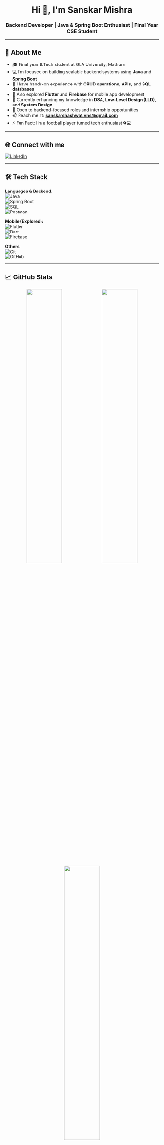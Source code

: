<h1 align="center">Hi 👋, I'm Sanskar Mishra</h1>
<h3 align="center">Backend Developer | Java & Spring Boot Enthusiast | Final Year CSE Student</h3>

---

## 🚀 About Me

- 🎓 Final year B.Tech student at GLA University, Mathura  
- 💻 I’m focused on building scalable backend systems using **Java** and **Spring Boot**  
- 🔁 I have hands-on experience with **CRUD operations**, **APIs**, and **SQL databases**  
- 📱 Also explored **Flutter** and **Firebase** for mobile app development  
- 💬 Currently enhancing my knowledge in **DSA**, **Low-Level Design (LLD)**, and **System Design**  
- 🔎 Open to backend-focused roles and internship opportunities  
- 📫 Reach me at: **sanskarshashwat.vns@gmail.com**  
- ⚡ Fun Fact: I’m a football player turned tech enthusiast ⚽💻  

---

## 🌐 Connect with me

[![LinkedIn](https://img.shields.io/badge/LinkedIn-%230077B5.svg?logo=linkedin&logoColor=white)](https://www.linkedin.com/in/sanskar-mishra-4915b621b/)

---

## 🛠️ Tech Stack

**Languages & Backend:**  
![Java](https://img.shields.io/badge/Java-%23ED8B00.svg?style=for-the-badge&logo=openjdk&logoColor=white)  
![Spring Boot](https://img.shields.io/badge/Spring%20Boot-%236DB33F.svg?style=for-the-badge&logo=spring-boot&logoColor=white)  
![SQL](https://img.shields.io/badge/SQL-%2307405e.svg?style=for-the-badge&logo=postgresql&logoColor=white)  
![Postman](https://img.shields.io/badge/Postman-FF6C37?style=for-the-badge&logo=postman&logoColor=white)

**Mobile (Explored):**  
![Flutter](https://img.shields.io/badge/Flutter-%2302569B.svg?style=for-the-badge&logo=Flutter&logoColor=white)  
![Dart](https://img.shields.io/badge/Dart-%230175C2.svg?style=for-the-badge&logo=dart&logoColor=white)  
![Firebase](https://img.shields.io/badge/Firebase-%23039BE5.svg?style=for-the-badge&logo=firebase)

**Others:**  
![Git](https://img.shields.io/badge/Git-%23F05033.svg?style=for-the-badge&logo=git&logoColor=white)  
![GitHub](https://img.shields.io/badge/GitHub-%23121011.svg?style=for-the-badge&logo=github&logoColor=white)

---

## 📈 GitHub Stats

<p align="center">
  <img src="https://github-readme-stats.vercel.app/api?username=sanskarfcb&theme=tokyonight&show_icons=true&hide_border=true" width="48%" />
  <img src="https://github-readme-streak-stats.herokuapp.com/?user=sanskarfcb&theme=tokyonight&hide_border=true" width="48%" />
  <br><br>
  <img src="https://github-readme-stats.vercel.app/api/top-langs/?username=sanskarfcb&layout=compact&theme=tokyonight&hide_border=true" width="48%" />
</p>

---

## ✍️ Developer Quote

![Dev Quote](https://quotes-github-readme.vercel.app/api?type=horizontal&theme=radical)

---
<!-- Made with ❤️ by Sanskar Mishra -->
